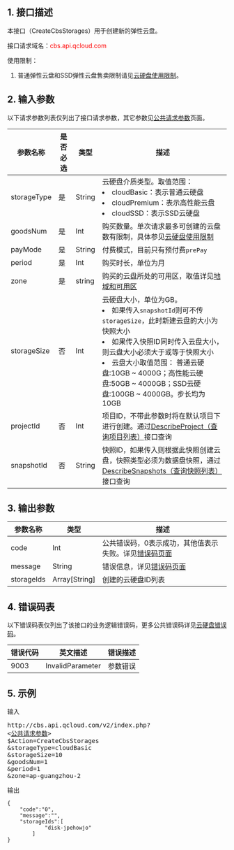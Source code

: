 ## 1. 接口描述

本接口（CreateCbsStorages）用于创建新的弹性云盘。

接口请求域名：<font style="color:red">cbs.api.qcloud.com</font>

使用限制：<br>
1. 普通弹性云盘和SSD弹性云盘售卖限制请见[云硬盘使用限制](http://tcecqpoc.fsphere.cn/doc/product/362/5145)。


## 2. 输入参数

以下请求参数列表仅列出了接口请求参数，其它参数见[公共请求参数](http://tcecqpoc.fsphere.cn/document/product/240/8320)页面。

| 参数名称 | 是否必选  | 类型 | 描述 |
| ------- | ------- | ------- | ------- |
| storageType | 是 | String | 云硬盘介质类型。取值范围：<br><li>cloudBasic：表示普通云硬盘<br><li>cloudPremium：表示高性能云盘<br><li>cloudSSD：表示SSD云硬盘 | 
| goodsNum | 是 | Int | 购买数量。单次请求最多可创建的云盘数有限制，具体参见[云硬盘使用限制](http://tcecqpoc.fsphere.cn/doc/product/362/5145) | 
| payMode | 是 | String | 付费模式，目前只有预付费`prePay` |
| period | 是 | Int | 购买时长，单位为月 |
| zone | 是 | string | 购买的云盘所处的可用区，取值详见[地域和可用区](http://tcecqpoc.fsphere.cn/document/product/213/6091) |
| storageSize | 否 | Int | 云硬盘大小，单位为GB。<br><li>如果传入`snapshotId`则可不传`storageSize`，此时新建云盘的大小为快照大小<br><li>如果传入快照ID同时传入云盘大小，则云盘大小必须大于或等于快照大小<br><li>云盘大小取值范围： 普通云硬盘:10GB ~ 4000G；高性能云硬盘:50GB ~ 4000GB；SSD云硬盘:100GB ~ 4000GB。步长均为10GB |
| projectId | 否 | Int | 项目ID，不带此参数时将在默认项目下进行创建。通过[DescribeProject（查询项目列表）](/document/product/378/4400)接口查询 |
| snapshotId | 否 | String | 快照ID，如果传入则根据此快照创建云盘，快照类型必须为数据盘快照，通过[DescribeSnapshots（查询快照列表）](http://tcecqpoc.fsphere.cn/doc/api/364/2530) 接口查询 | 

<!--| zoneId | 是 | Int | 购买的云盘所处可用区ID，通过 [DescribeAvailabilityZones（查询可用区）](http://tcecqpoc.fsphere.cn/doc/api/229/1286) 接口查询 | -->

## 3. 输出参数

| 参数名称 | 类型 | 描述 |
| ------- | ------- | ------- |
| code | Int | 公共错误码，0表示成功，其他值表示失败。详见[错误码页面](http://tcecqpoc.fsphere.cn/doc/api/364/%E9%94%99%E8%AF%AF%E7%A0%81) |
| message | String | 错误信息，详见[错误码页面](http://tcecqpoc.fsphere.cn/doc/api/364/%E9%94%99%E8%AF%AF%E7%A0%81)|
| storageIds | Array[String] | 创建的云硬盘ID列表 |


## 4. 错误码表

以下错误码表仅列出了该接口的业务逻辑错误码，更多公共错误码详见[云硬盘错误码](http://tcecqpoc.fsphere.cn/doc/api/364/4207)。

| 错误代码 | 英文描述 | 错误描述 |
| ------- | ------- | ------- |
| 9003 | InvalidParameter | 参数错误 |

## 5. 示例

输入
<pre>
http://cbs.api.qcloud.com/v2/index.php?
<<a href="http://tcecqpoc.fsphere.cn/doc/api/229/6976">公共请求参数</a>>
$Action=CreateCbsStorages
&storageType=cloudBasic
&storageSize=10
&goodsNum=1
&period=1
&zone=ap-guangzhou-2
</pre>

输出
```
{
    "code":"0",
    "message":"",
    "storageIds":[
            "disk-jpehowjo"
        ]
}
```

